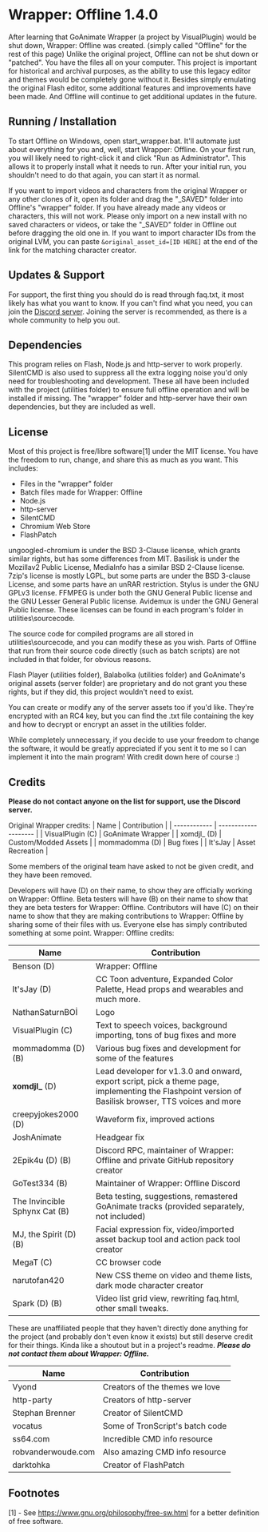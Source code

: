 # Wrapper: Offline 1.4.0
After learning that GoAnimate Wrapper (a project by VisualPlugin) would be shut down, Wrapper: Offline was created. (simply called "Offline" for the rest of this page) Unlike the original project, Offline can not be shut down or "patched". You have the files all on your computer. This project is important for historical and archival purposes, as the ability to use this legacy editor and themes would be completely gone without it. Besides simply emulating the original Flash editor, some additional features and improvements have been made. And Offline will continue to get additional updates in the future.

## Running / Installation
To start Offline on Windows, open start_wrapper.bat. It'll automate just about everything for you and, well, start Wrapper: Offline. On your first run, you will likely need to right-click it and click "Run as Administrator". This allows it to properly install what it needs to run. After your initial run, you shouldn't need to do that again, you can start it as normal.

If you want to import videos and characters from the original Wrapper or any other clones of it, open its folder and drag the "_SAVED" folder into Offline's "wrapper" folder. If you have already made any videos or characters, this will not work. Please only import on a new install with no saved characters or videos, or take the "_SAVED" folder in Offline out before dragging the old one in. If you want to import character IDs from the original LVM, you can paste `&original_asset_id=[ID HERE]` at the end of the link for the matching character creator.

## Updates & Support
For support, the first thing you should do is read through faq.txt, it most likely has what you want to know. If you can't find what you need, you can join the [Discord server](https://discord.gg/Kf7BzSw). Joining the server is recommended, as there is a whole community to help you out.

## Dependencies
This program relies on Flash, Node.js and http-server to work properly. SilentCMD is also used to suppress all the extra logging noise you'd only need for troubleshooting and development. These all have been included with the project (utilities folder) to ensure full offline operation and will be installed if missing. The "wrapper" folder and http-server have their own dependencies, but they are included as well.

## License
Most of this project is free/libre software[1] under the MIT license. You have the freedom to run, change, and share this as much as you want.
This includes:
  - Files in the "wrapper" folder
  - Batch files made for Wrapper: Offline
  - Node.js
  - http-server
  - SilentCMD
  - Chromium Web Store
  - FlashPatch

ungoogled-chromium is under the BSD 3-Clause license, which grants similar rights, but has some differences from MIT. Basilisk is under the Mozillav2 Public License, MediaInfo has a similar BSD 2-Clause license. 7zip's license is mostly LGPL, but some parts are under the BSD 3-clause License, and some parts have an unRAR restriction. Stylus is under the GNU GPLv3 license. FFMPEG is under both the GNU General Public license and the GNU Lesser General Public license. Avidemux is under the GNU General Public license. These licenses can be found in each program's folder in utilities\sourcecode.

The source code for compiled programs are all stored in utilities\sourcecode, and you can modify these as you wish. Parts of Offline that run from their source code directly (such as batch scripts) are not included in that folder, for obvious reasons.

Flash Player (utilities folder), Balabolka (utilities folder) and GoAnimate's original assets (server folder) are proprietary and do not grant you these rights, but if they did, this project wouldn't need to exist.

You can create or modify any of the server assets too if you'd like. They're encrypted with an RC4 key, but you can find the .txt file containing the key and how to decrypt or encrypt an asset in the utilities folder.

While completely unnecessary, if you decide to use your freedom to change the software, it would be greatly appreciated if you sent it to me so I can implement it into the main program! With credit down here of course :)

## Credits
**Please do not contact anyone on the list for support, use the Discord server.**

Original Wrapper credits:
| Name         | Contribution         |
| ------------ | -------------------- |
| VisualPlugin (C) | GoAnimate Wrapper    |
| xomdjl_ (D)      | Custom/Modded Assets |
| mommadomma (D)   | Bug fixes            |
| It'sJay   | Asset Recreation     |

Some members of the original team have asked to not be given credit, and they have been removed.

Developers will have (D) on their name, to show they are officially working on Wrapper: Offline. Beta testers will have (B) on their name to show that they are beta testers for Wrapper: Offline. Contributors will have (C) on their name to show that they are making contributions to Wrapper: Offline by sharing some of their files with us. Everyone else has simply contributed something at some point.
Wrapper: Offline credits:

| Name                             | Contribution                                                                                                  								          |
| -------------------------------- | ---------------------------------------------------------------------------------------------------------------------------------------------------- |
| Benson (D)                       | Wrapper: Offline                                                                                                    							      |
| It'sJay (D)                   | CC Toon adventure, Expanded Color Palette, Head props and wearables and much more.     														      |
| NathanSaturnBOİ	                        | Logo                                                                                                                   							  |
| VisualPlugin (C)                 | Text to speech voices, background importing, tons of bug fixes and more  											    							  |
| mommadomma (D) (B) 		       | Various bug fixes and development for some of the features 																						  |
| **xomdjl_** (D)         	       | Lead developer for v1.3.0 and onward, export script, pick a theme page, implementing the Flashpoint version of Basilisk browser, TTS voices and more |                                                            |
| creepyjokes2000 (D)        	   | Waveform fix, improved actions                                                                                         							  |
| JoshAnimate                 	   | Headgear fix                                                                                                           							  |
| 2Epik4u (D) (B)                  | Discord RPC, maintainer of Wrapper: Offline and private GitHub repository creator                                      							  |
| GoTest334 (B)                    | Maintainer of Wrapper: Offline Discord                                                                                   							  |
| The Invincible Sphynx Cat (B)    | Beta testing, suggestions, remastered GoAnimate tracks (provided separately, not included) 														  |
| MJ, the Spirit (D) (B)		   | Facial expression fix, video/imported asset backup tool and action pack tool creator 																					  |
| MegaT (C)                        | CC browser code  																																	  |
| narutofan420                     | New CSS theme on video and theme lists, dark mode character creator  																				  |
| Spark (D) (B)                    | Video list grid view, rewriting faq.html, other small tweaks. 																						  |

These are unaffiliated people that they haven't directly done anything for the project (and probably don't even know it exists) but still deserve credit for their things. Kinda like a shoutout but in a project's readme. ***Please do not contact them about Wrapper: Offline.***

| Name               | Contribution                     |
| ------------------ | -------------------------------- |
| Vyond              | Creators of the themes we love   |
| http-party         | Creators of http-server          |
| Stephan Brenner    | Creator of SilentCMD             |
| vocatus            | Some of TronScript's batch code  |
| ss64.com           | Incredible CMD info resource     |
| robvanderwoude.com | Also amazing CMD info resource   |
| darktohka          | Creator of FlashPatch            |

## Footnotes
[1] - See <https://www.gnu.org/philosophy/free-sw.html> for a better definition of free software.
